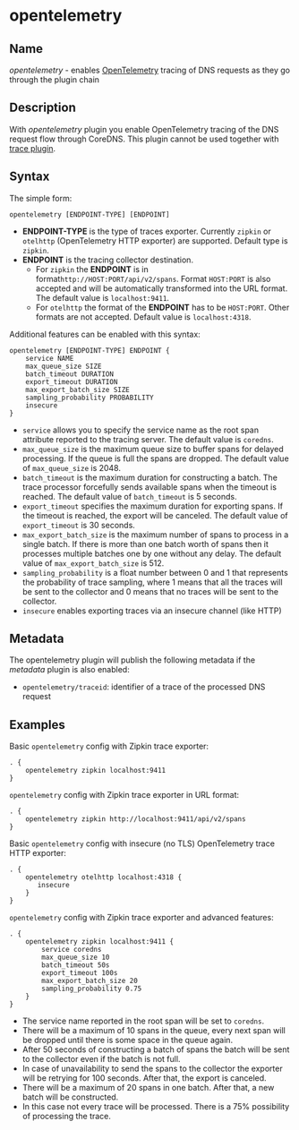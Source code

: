 # opentelemetry

## Name

*opentelemetry* - enables [OpenTelemetry](https://opentelemetry.io/docs/) tracing of DNS requests as they go through the plugin chain

## Description

With *opentelemetry* plugin you enable OpenTelemetry tracing of the DNS request flow through CoreDNS. This plugin cannot be used together with [trace plugin](../trace).

## Syntax

The simple form:

~~~
opentelemetry [ENDPOINT-TYPE] [ENDPOINT]
~~~

* **ENDPOINT-TYPE** is the type of traces exporter. Currently `zipkin` or `otelhttp` (OpenTelemetry HTTP exporter) are supported.
  Default type is `zipkin`.
* **ENDPOINT** is the tracing collector destination.
  * For `zipkin` the **ENDPOINT** is in format`http://HOST:PORT/api/v2/spans`.
  Format `HOST:PORT` is also accepted and will be automatically transformed into the URL format. The default value is `localhost:9411`.
  * For `otelhttp` the format of the **ENDPOINT** has to be `HOST:PORT`. Other formats are not accepted. Default value is `localhost:4318`.


Additional features can be enabled with this syntax:

~~~
opentelemetry [ENDPOINT-TYPE] ENDPOINT {
    service NAME
    max_queue_size SIZE
    batch_timeout DURATION
    export_timeout DURATION
    max_export_batch_size SIZE
    sampling_probability PROBABILITY
    insecure
}
~~~

* `service` allows you to specify the service name as the root span attribute reported to the tracing server. The default value is `coredns`.
* `max_queue_size` is the maximum queue size to buffer spans for delayed processing. If the queue is full the spans are dropped.
  The default value of `max_queue_size` is 2048.
* `batch_timeout` is the maximum duration for constructing a batch. The trace processor forcefully sends available spans when the timeout is reached.
  The default value of `batch_timeout` is 5 seconds.
* `export_timeout` specifies the maximum duration for exporting spans. If the timeout is reached, the export will be canceled.
  The default value of `export_timeout` is 30 seconds.
* `max_export_batch_size` is the maximum number of spans to process in a single batch. If there is more than one batch worth of spans
  then it processes multiple batches one by one without any delay. The default value of `max_export_batch_size` is 512.
* `sampling_probability` is a float number between 0 and 1 that represents the probability of trace sampling, where 1 means that all the traces
  will be sent to the collector and 0 means that no traces will be sent to the collector.
* `insecure` enables exporting traces via an insecure channel (like HTTP)


## Metadata

The opentelemetry plugin will publish the following metadata if the *metadata*
plugin is also enabled:

* `opentelemetry/traceid`: identifier of a trace of the processed DNS request


## Examples

Basic `opentelemetry` config with Zipkin trace exporter:

~~~ corefile
. {
    opentelemetry zipkin localhost:9411
}
~~~

`opentelemetry` config with Zipkin trace exporter in URL format:

~~~ corefile
. {
    opentelemetry zipkin http://localhost:9411/api/v2/spans
}
~~~

Basic `opentelemetry` config with insecure (no TLS) OpenTelemetry trace HTTP exporter:

~~~ corefile
. {
    opentelemetry otelhttp localhost:4318 {
       insecure
    }
}
~~~

`opentelemetry` config with Zipkin trace exporter and advanced features:

~~~ corefile
. {
    opentelemetry zipkin localhost:9411 {
        service coredns
        max_queue_size 10
        batch_timeout 50s
        export_timeout 100s
        max_export_batch_size 20
        sampling_probability 0.75
    }
}
~~~
* The service name reported in the root span will be set to `coredns`.
* There will be a maximum of 10 spans in the queue, every next span will be dropped until there is some space in the queue again.
* After 50 seconds of constructing a batch of spans the batch will be sent to the collector even if the batch is not full.
* In case of unavailability to send the spans to the collector the exporter will be retrying for 100 seconds. After that, the export is canceled.
* There will be a maximum of 20 spans in one batch. After that, a new batch will be constructed.
* In this case not every trace will be processed. There is a 75% possibility of processing the trace.
